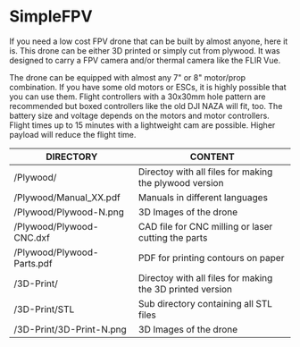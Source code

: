 # SimpleFPV

If you need a low cost FPV drone that can be built by almost anyone, here it is.
This drone can be either 3D printed or simply cut from plywood. It was designed to carry a FPV camera and/or thermal camera like the FLIR Vue.

The drone can be equipped with almost any 7" or 8" motor/prop combination. If you have some old motors or ESCs, it is highly possible that you can use them. Flight controllers with a 30x30mm hole pattern are recommended but boxed controllers like the old DJI NAZA will fit, too. The battery size and voltage depends on the motors and motor controllers. Flight times up to 15 minutes with a lightweight cam are possible. Higher payload will reduce the flight time.

DIRECTORY                  | CONTENT
---------------------------|----------------------------------------------------------
/Plywood/                  | Directoy with all files for making the plywood version
/Plywood/Manual_XX.pdf     | Manuals in different languages
/Plywood/Plywood-N.png     | 3D Images of the drone
/Plywood/Plywood-CNC.dxf   | CAD file for CNC milling or laser cutting the parts
/Plywood/Plywood-Parts.pdf | PDF for printing contours on paper
/3D-Print/                 | Directoy with all files for making the 3D printed version
/3D-Print/STL              | Sub directory containing all STL files
/3D-Print/3D-Print-N.png   | 3D Images of the drone